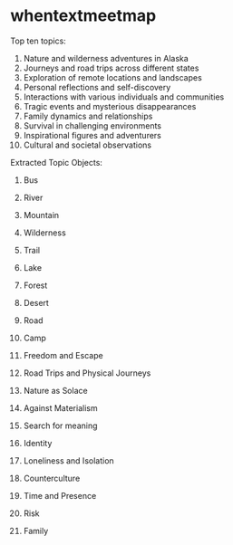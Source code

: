 # whentextmeetmap

Top ten topics:
1. Nature and wilderness adventures in Alaska
2. Journeys and road trips across different states
3. Exploration of remote locations and landscapes
4. Personal reflections and self-discovery
5. Interactions with various individuals and communities
6. Tragic events and mysterious disappearances
7. Family dynamics and relationships
8. Survival in challenging environments
9. Inspirational figures and adventurers
10. Cultural and societal observations

Extracted Topic Objects:
1. Bus
2. River
3. Mountain
4. Wilderness
5. Trail
6. Lake
7. Forest
8. Desert
9. Road
10. Camp



1. Freedom and Escape
2. Road Trips and Physical Journeys
3. Nature as Solace
4. Against Materialism
5. Search for meaning
6. Identity
7. Loneliness and Isolation
8. Counterculture
9. Time and Presence
10. Risk
11. Family